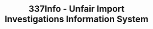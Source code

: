 ---
layout: default
bigquery: https://console.cloud.google.com/bigquery?p=patents-public-data&d=usitc_investigations&page=dataset&project=sheets-management-319211
citation: US International Trade Commission 337Info Unfair Import Investigations Information
  System
contributors: US International Trade Comission
cost: None
description: US International Trade Commission 337Info Unfair Import Investigations
  Information System contains data on investigations done under Section 337. Section
  337 declares the infringement of certain statutory intellectual property rights
  and other forms of unfair competition in import trade to be unlawful practices.
  Most Section 337 investigations involve allegations of patent or registered trademark
  infringement.
documentation: FAQ and tutorial available on the site
last_edit: Mon, 04 Apr 2022 19:10:40 GMT
location: https://pubapps2.usitc.gov/337external/
maintained_by: US International Trade Comission
schema_fields: '[''title'', ''dateOfPublicationFrNotice'', ''dateComplaintFiled'',
  ''trademarkNumbers'', ''lastUpdated'', ''markmanHearing'', ''reportingRequirements'',
  ''invUnfairAct'', ''issueDateOtherNonFinal'', ''finalIdOnViolationIssue'', ''targetDate'',
  ''scheduledEndDateEvidHear'', ''id'', ''currentStatus'', ''aljAssigned'', ''complainant'',
  ''dateCreated'', ''ouiiAttorney'', ''teoReliefGranted'', ''gcAttorney'', ''htsNumbers'',
  ''finalDetViolation'', ''docketNo'', ''publication_number'', ''investigationNo'',
  ''finalDetNoViolation'', ''startDateMarkmanHearing'', ''patentNumbers'', ''scheduledStartDateEvidHear'',
  ''actualStartDateEvidHear'', ''finalIdOnViolationDue'', ''investigationTermDate'',
  ''teoIdIssueDate'', ''cafcAppeals'', ''ouiiParticipation'', ''copyrightNumbers'',
  ''currentActiveALJ'', ''patentNumber'', ''investigationType'', ''teoIdDueDate'',
  ''respondent'', ''actualEndDateEvidHear'', ''internalRemand'', ''endDateMarkmanHearing'',
  ''teoProceedingInvolved'']'
shortname: unfair_import_investigations
tags:
- import
- legal
- trade
timeframe: 2008-2021 (prior to 2008 downloadable as a JSON file)
title: 337Info - Unfair Import Investigations Information System
uuid: 2721f5ec-e599-4890-9265-9706719fc71e
---